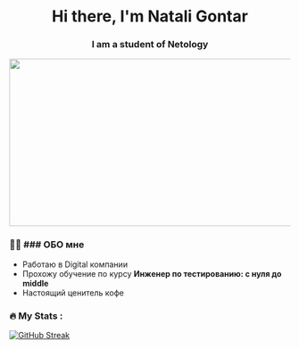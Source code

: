 <div id="header" align="center">
	<h1>Hi there, I'm Natali Gontar</h1>
    <h3>I am a student of Netology</h3>
</div>

<div align="center">
  <img src="https://media.giphy.com/media/dWesBcTLavkZuG35MI/giphy.gif" width="600" height="300"/>
</div>

### :woman_technologist: ### ОБО мне
- Работаю в Digital компании
- Прохожу обучение по курсу **Инженер по тестированию: с нуля до middle**
- Настоящий ценитель кофе

### :fire: My Stats :

[![GitHub Streak](http://github-readme-streak-stats.herokuapp.com?user=Natali004&theme=dark&border_radius=4)](https://git.io/streak-stats)

